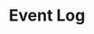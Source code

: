---
title: Event Log
description: Log errors and outputs from your Java blockchain application once it's already been deployed. This works for both local and remote deployment.
---